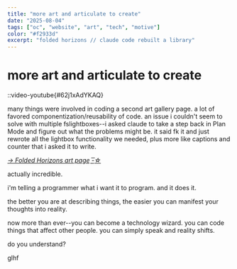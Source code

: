 ```yaml
---
title: "more art and articulate to create"
date: "2025-08-04"
tags: ["oc", "website", "art", "tech", "motive"]
color: "#f2933d"
excerpt: "folded horizons // claude code rebuilt a library"
---
```


# more art and articulate to create

::video-youtube{#62j1xAdYKAQ}

many things were involved in coding a second art gallery page. a lot of favored componentization/reusability of code. an issue i couldn't seem to solve with multiple fslightboxes--i asked claude to take a step back in Plan Mode and figure out what the problems might be. it said fk it and just rewrote all the lightbox functionality we needed, plus more like captions and counter that i asked it to write.

_[→ Folded Horizons art page -͟͟͞☆](/art/folded-horizons)_

actually incredible.

i'm telling a programmer what i want it to program. and it does it.

the better you are at describing things, the easier you can manifest your thoughts into reality.

now more than ever--you can become a technology wizard. you can code things that affect other people. you can simply speak and reality shifts.

do you understand?

glhf
